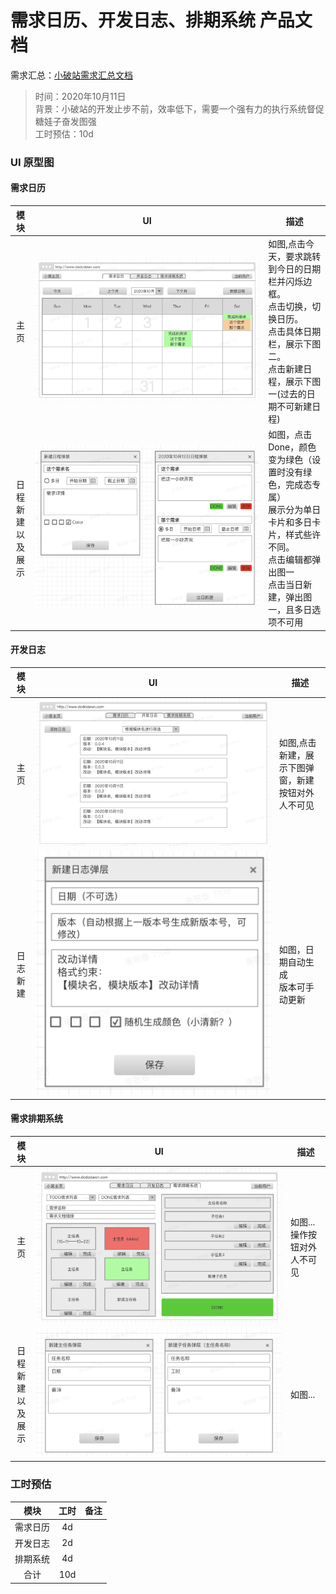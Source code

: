 # 需求日历、开发日志、排期系统 产品文档

需求汇总：[小破站需求汇总文档](./00-小破站需求汇总.md)
> 时间：2020年10月11日  
> 背景：小破站的开发止步不前，效率低下，需要一个强有力的执行系统督促糖娃子奋发图强  
> 工时预估：10d

### UI 原型图
#### 需求日历
|模块|UI|描述|
|:--:|--|--|
|主页|<img src="./Images/Lark20201011085611.png" alt="image-20201011085201367" style="width:100%;max-width:900px; min-width: 300px;" />|如图,点击今天，要求跳转到今日的日期栏并闪烁边框。<br/>点击切换，切换日历。<br/>点击具体日期栏，展示下图二。<br/>点击新建日程，展示下图一(过去的日期不可新建日程)|
|日程新建<br/>以及展示|<img src="./Images/Lark20201011085637.png" alt="image-20201011085403892" style="width:100%;max-width:900px;min-width: 300px;" />|如图，点击Done，颜色变为绿色（设置时没有绿色，完成态专属）<br/>展示分为单日卡片和多日卡片，样式些许不同。<br/>点击编辑都弹出图一<br/>点击当日新建，弹出图一，且多日选项不可用|

#### 开发日志
|模块|UI|描述|
|:--:|--|--|
|主页|<img src="./Images/Lark20201011093844.png" alt="image-20201011085201367" style="width:100%;max-width:900px; min-width: 300px;" />|如图,点击新建，展示下图弹窗，新建按钮对外人不可见|
|日志新建|<img src="./Images/Lark20201011093036.png" alt="image-20201011085403892" style="width:100%;max-width:900px;min-width: 300px;" />|如图，日期自动生成<br/>版本可手动更新|

#### 需求排期系统
|模块|UI|描述|
|:--:|--|--|
|主页|<img src="./Images/Lark20201011100409.png" alt="image-20201011085201367" style="width:100%;max-width:900px; min-width: 300px;" />|如图...操作按钮对外人不可见|
|日程新建<br/>以及展示|<img src="./Images/Lark20201011100432.png" alt="image-20201011085403892" style="width:100%;max-width:900px;min-width: 300px;" />|如图...|

### 工时预估
|模块|工时|备注|
|:--:|:--:|--|
|需求日历|4d||
|开发日志|2d||
|排期系统|4d||
|合计|10d||